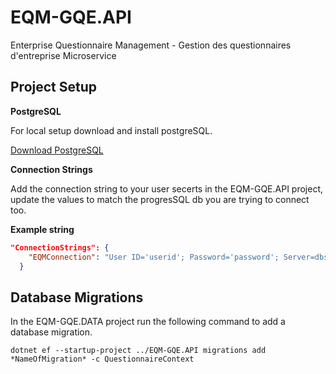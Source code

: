 # EQM-GQE.API
Enterprise Questionnaire Management - Gestion des questionnaires d'entreprise Microservice

## Project Setup

**PostgreSQL**

For local setup download and install postgreSQL.

[Download PostgreSQL](https://www.postgresql.org/download/)


**Connection Strings**

Add the connection string to your user secerts in the EQM-GQE.API project, update the values to match the progresSQL db you are trying to connect too.

**Example string**

```JSON
"ConnectionStrings": {
    "EQMConnection": "User ID='userid'; Password='password'; Server=dbserver;Port=5432;Database=dbname;Integrated Security=true;Pooling=true;"
  }
```


## Database Migrations
In the EQM-GQE.DATA project run the following command to add a database migration.
```
dotnet ef --startup-project ../EQM-GQE.API migrations add *NameOfMigration* -c QuestionnaireContext
```


